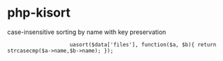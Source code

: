 # php-kisort
case-insensitive sorting by name with key preservation

						uasort($data['files'], function($a, $b){ return strcasecmp($a->name,$b->name); });
